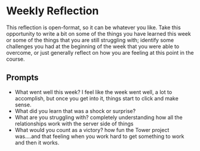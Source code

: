 # Weekly Reflection
This reflection is open-format, so it can be whatever you like. Take this opportunity to write a bit on some of the things you have learned this week or some of the things that you are still struggling with; identify some challenges you had at the beginning of the week that you were able to overcome, or just generally reflect on how you are feeling at this point in the course.

## Prompts
- What went well this week? I feel like the week went well, a lot to accomplish, but once you get into it, things start to click and make sense.
- What did you learn that was a shock or surprise?
- What are you struggling with? completely understanding how all the relationships work with the server side of things
- What would you count as a victory? how fun the Tower project was....and that feeling when you work hard to get something to work and then it works. 
